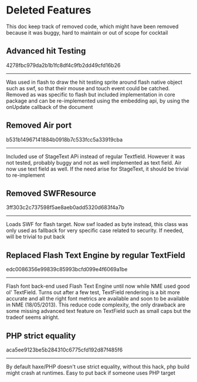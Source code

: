 Deleted Features
================

This doc keep track of removed code, which might have been removed
because it was buggy, hard to maintain or out of scope for cocktail


Advanced hit Testing
--------------------
4278fbc979da2b1b1fc8df4c9fb2dd49cfd16b26
__________________________
Was used in flash to draw the hit testing sprite around flash native 
object such as swf, so that their mouse and touch event could be catched.
Removed as was specific to flash but included implementation in core package
and can be re-implemented using the embedding api, by using the onUpdate
callback of the document


Removed Air port 
-------------------
b531b14967141884b0918b7c533fcc5a33919cba
___________________________
Included use of StageText APi instead of regular Textfield. However it
was not tested, probably buggy and not as well implemented as text field.
Air now use text field as well. If the need arise for StageText, it should
be trivial to re-implement

Removed SWFResource
----------------------
3ff303c2c737598f5ae8aeb0add5320d683f4a7b
____________________________
Loads SWF for flash target. Now swf loaded as byte instead, this class was
only used as fallback for very specific case related to security. If
needed, will be trivial to put back

Replaced Flash Text Engine by regular TextField 
-----------------------
edc0086356e99839c85993bcfd099e4f6069a1be
_____________________________
Flash font back-end used Flash Text Engine until now while NME used good ol' TextField.
Turns out after a few test, TextField rendering is a bit more accurate and all the right font
metrics are available and soon to be available in NME (18/05/2013). This reduce code complexity, the only
drawback are some missing advanced text feature on TextField such as small caps but the tradeof seems alright.

PHP strict equality
--------------------------
aca5ee9123be5b284310c6775cfd192d87f485f6
_________________________________________
By default haxe/PHP doesn't use strict equality, without this hack, php build might crash at runtimes. 
Easy to put back if someone uses PHP target
